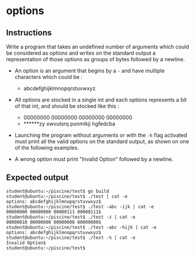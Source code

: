 # options

## Instructions

Write a program that takes an undefined number of arguments which could be considered as options and writes on the standard output a representation of those options as groups of bytes followed by a newline.

- An option is an argument that begins by a `-` and have multiple characters which could be :
	- abcdefghijklmnopqrstuvwxyz

- All options are stocked in a single int and each options represents a bit of that int, and should be stocked like this :

	- 00000000 00000000 00000000 00000000
	- ******zy xwvutsrq ponmlkji hgfedcba

- Launching the program without arguments or with the `-h` flag activated must print all the valid options on the standard output, as shown on one of the following examples.

- A wrong option must print "Invalid Option" followed by a newline.

## Expected output

```console
student@ubuntu:~/piscine/test$ go build
student@ubuntu:~/piscine/test$ ./test | cat -e
options: abcdefghijklmnopqrstuvwxyz$
student@ubuntu:~/piscine/test$ ./test -abc -ijk | cat -e
00000000 00000000 00000111 00000111$
student@ubuntu:~/piscine/test$ ./test -z | cat -e
00000010 00000000 00000000 00000000$
student@ubuntu:~/piscine/test$ ./test -abc -hijk | cat -e
options: abcdefghijklmnopqrstuvwxyz$
student@ubuntu:~/piscine/test$ ./test -% | cat -e
Invalid Option$
student@ubuntu:~/piscine/test$
```

